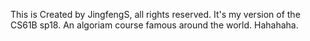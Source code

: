 This is Created by JingfengS, all rights reserved.
It's my version of the CS61B sp18. An algoriam course famous around the world.
Hahahaha.
